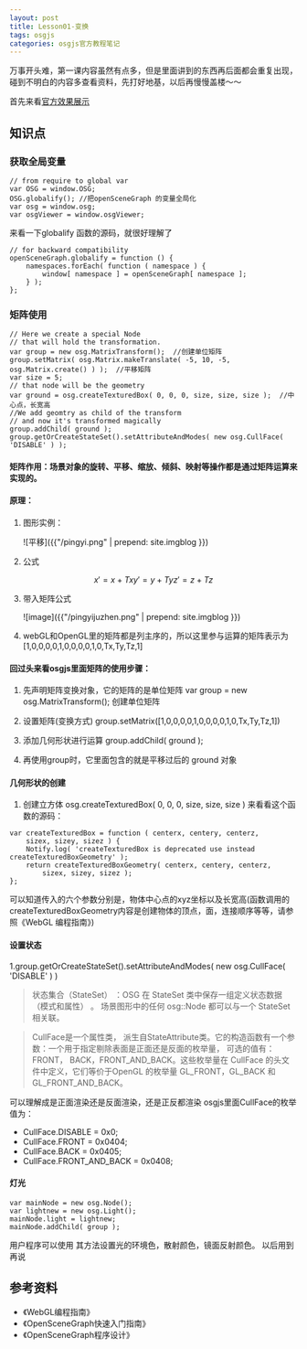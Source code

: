```yaml
---
layout: post
title: Lesson01-变换
tags: osgjs
categories: osgjs官方教程笔记
---
```


万事开头难，第一课内容虽然有点多，但是里面讲到的东西再后面都会重复出现，碰到不明白的内容多查看资料，先打好地基，以后再慢慢盖楼～～

首先来看[官方效果展示](http://codepen.io/osgjs/pen/srHlc)

## 知识点

###  获取全局变量

```
// from require to global var
var OSG = window.OSG;
OSG.globalify(); //把openSceneGraph 的变量全局化
var osg = window.osg;
var osgViewer = window.osgViewer;
```

来看一下globalify 函数的源码，就很好理解了

```
// for backward compatibility
openSceneGraph.globalify = function () {
    namespaces.forEach( function ( namespace ) {
        window[ namespace ] = openSceneGraph[ namespace ];
    } );
};
```

###  矩阵使用

```
// Here we create a special Node
// that will hold the transformation.
var group = new osg.MatrixTransform();  //创建单位矩阵
group.setMatrix( osg.Matrix.makeTranslate( -5, 10, -5, osg.Matrix.create() ) );  //平移矩阵
var size = 5;
// that node will be the geometry
var ground = osg.createTexturedBox( 0, 0, 0, size, size, size );  //中心点，长宽高
//We add geomtry as child of the transform
// and now it's transformed magically
group.addChild( ground );
group.getOrCreateStateSet().setAttributeAndModes( new osg.CullFace( 'DISABLE' ) );

```

#### 矩阵作用：场景对象的旋转、平移、缩放、倾斜、映射等操作都是通过矩阵运算来实现的。

#### 原理：

1. 图形实例：

	![平移]({{"/pingyi.png" | prepend: site.imgblog }})

2. 公式
    
```math
x' = x+ Tx

y' = y+Ty

z' = z +Tz
```

3. 带入矩阵公式

	![image]({{"/pingyijuzhen.png" | prepend: site.imgblog }})

4. webGL和OpenGL里的矩阵都是列主序的，所以这里参与运算的矩阵表示为[1,0,0,0,0,1,0,0,0,0,1,0,Tx,Ty,Tz,1]
    
#### 回过头来看osgjs里面矩阵的使用步骤：

1. 先声明矩阵变换对象，它的矩阵的是单位矩阵
var group = new osg.MatrixTransform();  创建单位矩阵

2. 设置矩阵(变换方式)
group.setMatrix([1,0,0,0,0,1,0,0,0,0,1,0,Tx,Ty,Tz,1]) 

3. 添加几何形状进行运算
group.addChild( ground );

4. 再使用group时，它里面包含的就是平移过后的 ground 对象

#### 几何形状的创建

1. 创建立方体 osg.createTexturedBox( 0, 0, 0, size, size, size )
来看看这个函数的源码：

```
var createTexturedBox = function ( centerx, centery, centerz,
	sizex, sizey, sizez ) {
	Notify.log( 'createTexturedBox is deprecated use instead createTexturedBoxGeometry' );
	return createTexturedBoxGeometry( centerx, centery, centerz,
		sizex, sizey, sizez );
};
```

可以知道传入的六个参数分别是，物体中心点的xyz坐标以及长宽高(函数调用的createTexturedBoxGeometry内容是创建物体的顶点，面，连接顺序等等，请参照《WebGL 编程指南》)

#### 设置状态

1.group.getOrCreateStateSet().setAttributeAndModes( new osg.CullFace( 'DISABLE' ) )

>状态集合（StateSet） ：OSG 在 StateSet 类中保存一组定义状态数据（模式和属性） 。 场景图形中的任何 osg::Node 都可以与一个 StateSet 相关联。
    
>CullFace是一个属性类， 派生自StateAttribute类。它的构造函数有一个参数：一个用于指定剔除表面是正面还是反面的枚举量， 可选的值有： FRONT， BACK，FRONT_AND_BACK。这些枚举量在 CullFace 的头文件中定义，它们等价于OpenGL 的枚举量 GL_FRONT，GL_BACK 和 GL_FRONT_AND_BACK。 

可以理解成是正面渲染还是反面渲染，还是正反都渲染
osgjs里面CullFace的枚举值为：
- CullFace.DISABLE = 0x0;
- CullFace.FRONT = 0x0404;
- CullFace.BACK = 0x0405;
- CullFace.FRONT_AND_BACK = 0x0408;

#### 灯光

```
var mainNode = new osg.Node();
var lightnew = new osg.Light();
mainNode.light = lightnew;
mainNode.addChild( group );
```
用户程序可以使用
其方法设置光的环境色，散射颜色，镜面反射颜色。 以后用到再说


## 参考资料

+ 《WebGL编程指南》
+ 《OpenSceneGraph快速入门指南》
+ 《OpenSceneGraph程序设计》